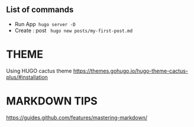 <!--
     tips & tricks
     https://www.smashingmagazine.com/2020/04/free-developer-blog-hugo-firebase/
 -->
<h2>List of commands</h2>
<ul>
<li>Run App<code> hugo server -D</code> </li>
<li>Create : post <code> hugo new posts/my-first-post.md</code> </li>
</ul>

# THEME
Using HUGO cactus theme
https://themes.gohugo.io/hugo-theme-cactus-plus/#installation

# MARKDOWN TIPS
https://guides.github.com/features/mastering-markdown/
